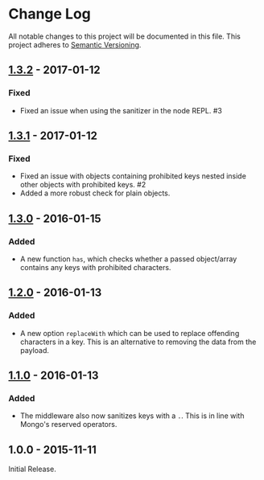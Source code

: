 # Change Log
All notable changes to this project will be documented in this file.
This project adheres to [Semantic Versioning](http://semver.org/).

## [1.3.2] - 2017-01-12
### Fixed
- Fixed an issue when using the sanitizer in the node REPL. #3

## [1.3.1] - 2017-01-12
### Fixed
- Fixed an issue with objects containing prohibited keys nested inside other objects with prohibited keys. #2
- Added a more robust check for plain objects.

## [1.3.0] - 2016-01-15
### Added
- A new function `has`, which checks whether a passed object/array contains any keys with prohibited characters.

## [1.2.0] - 2016-01-13
### Added
- A new option `replaceWith` which can be used to replace offending characters in a key. This is an alternative to removing the data from the payload.

## [1.1.0] - 2016-01-13
### Added
- The middleware also now sanitizes keys with a `.`. This is in line with Mongo's reserved operators.

## 1.0.0 - 2015-11-11

Initial Release.

[1.3.2]: https://github.com/fiznool/express-mongo-sanitize/compare/v1.3.1...v1.3.2
[1.3.1]: https://github.com/fiznool/express-mongo-sanitize/compare/v1.3.0...v1.3.1
[1.3.0]: https://github.com/fiznool/express-mongo-sanitize/compare/v1.2.0...v1.3.0
[1.2.0]: https://github.com/fiznool/express-mongo-sanitize/compare/v1.1.0...v1.2.0
[1.1.0]: https://github.com/fiznool/express-mongo-sanitize/compare/v1.0.0...v1.1.0
